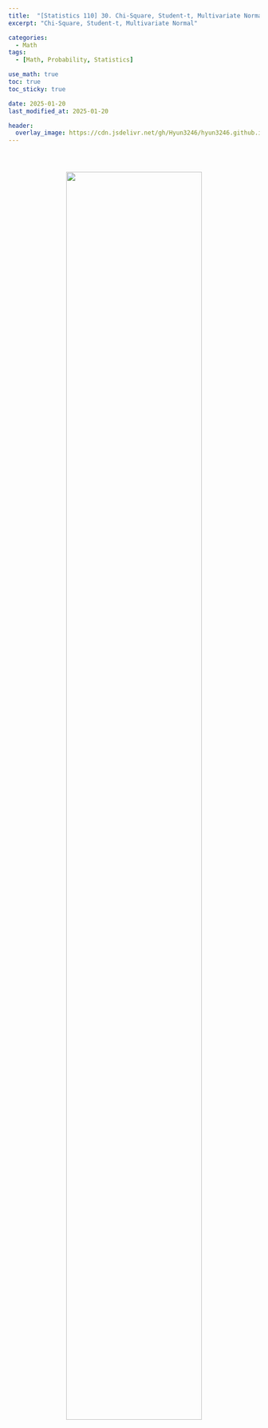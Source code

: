 ```yaml
---
title:  "[Statistics 110] 30. Chi-Square, Student-t, Multivariate Normal"
excerpt: "Chi-Square, Student-t, Multivariate Normal"

categories:
  - Math
tags:
  - [Math, Probability, Statistics]

use_math: true
toc: true
toc_sticky: true

date: 2025-01-20
last_modified_at: 2025-01-20

header:
  overlay_image: https://cdn.jsdelivr.net/gh/Hyun3246/hyun3246.github.io@master/image/overlay image/Statistics 110.png
---
```


<br/>
<figure style="display:block; text-align:center;">
  <img src="https://cdn.jsdelivr.net/gh/Hyun3246/Code-Warehouse@master/Statistics 110/Lec 30.png"
       style="width: 80%; height: auto; margin:10px">
</figure>
<br/>